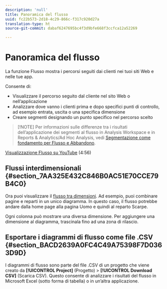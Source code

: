 ```yaml
---
description: 'null'
title: Panoramica del flusso
uuid: fc22b573-2d18-4c29-866c-f317c920d27a
translation-type: ht
source-git-commit: dabaf6247695bc4f3d9bfe668f3ccfca12a52269

---
```



# Panoramica del flusso

La funzione Flusso mostra i percorsi seguiti dai clienti nei tuoi siti Web e nelle tue app.

Consente di:

* Visualizzare il percorso seguito dal cliente nel sito Web o nell’applicazione
* Analizzare dove vanno i clienti prima e dopo specifici punti di controllo, ad esempio entrata, uscita o una specifica dimensione
* Creare segmenti designando un punto specifico nel percorso scelto

>[!NOTE] Per informazioni sulle differenze tra i risultati dell’applicazione dei segmenti al flusso in Analysis Workspace e in Reports &amp; Analytics/Ad Hoc Analysis, vedi [Segmentazione come fondamento per Flusso e Abbandono](/help/analyze/analysis-workspace/visualizations/fallout/fallout-flow.md).

[Visualizzazione Flusso su YouTube](https://www.youtube.com/watch?v=3R1HTM7y_RM&amp;index=55&amp;list=PL2tCx83mn7GuNnQdYGOtlyCu0V5mEZ8sS) (4:56)

## Flussi interdimensionali {#section_7AA325E432C846B0AC51E70CCE79B4C0}

Ora puoi visualizzare il [flusso tra dimensioni](/help/analyze/analysis-workspace/visualizations/c-flow/multi-dimensional-flow.md). Ad esempio, puoi combinare pagine e reparti in un unico diagramma. In questo caso, il flusso potrebbe andare dalla home page alla pagina Uomo e quindi al reparto Scarpe.

Ogni colonna può mostrare una diversa dimensione. Per aggiungere una dimensione al diagramma, trascinala fino ad una zona di rilascio.

## Esportare i diagrammi di flusso come file .CSV {#section_BACD2639A0FC4C49A75398F7D0363D9D}

I diagrammi di flusso sono parte del file .CSV di un progetto che viene creato da **[!UICONTROL Project]** (Progetto) > **[!UICONTROL Download CSV]** (Scarica CSV). Questo consente di analizzare i risultati del flusso in Microsoft Excel (sotto forma di tabella) o in un’altra applicazione.
